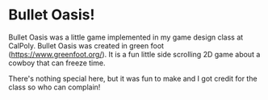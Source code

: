 # Bullet Oasis!

Bullet Oasis was a little game implemented in my game design class at CalPoly.  Bullet Oasis was created in green foot (https://www.greenfoot.org/).  It is a fun little side scrolling 2D game about a cowboy that can freeze time.

There's nothing special here, but it was fun to make and I got credit for the class so who can complain!
